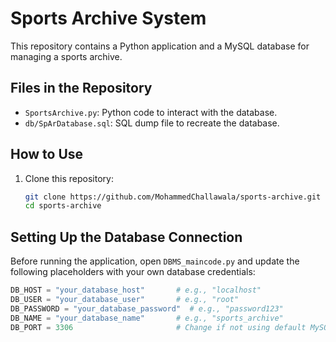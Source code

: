 # Sports Archive System

This repository contains a Python application and a MySQL database for managing a sports archive.

## Files in the Repository
- `SportsArchive.py`: Python code to interact with the database.
- `db/SpArDatabase.sql`: SQL dump file to recreate the database.

## How to Use
1. Clone this repository:
   ```bash
   git clone https://github.com/MohammedChallawala/sports-archive.git
   cd sports-archive

## Setting Up the Database Connection

Before running the application, open `DBMS_maincode.py` and update the following placeholders with your own database credentials:

```python
DB_HOST = "your_database_host"       # e.g., "localhost"
DB_USER = "your_database_user"       # e.g., "root"
DB_PASSWORD = "your_database_password"  # e.g., "password123"
DB_NAME = "your_database_name"       # e.g., "sports_archive"
DB_PORT = 3306                       # Change if not using default MySQL port
